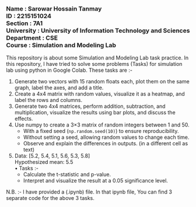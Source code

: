 ### Name : Sarowar Hossain Tanmay <br> ID : 2215151024 <br> Section : 7A1 <br> University : University of Information Technology and Sciences <br> Department : CSE <br> Course : Simulation and Modeling Lab 


This repository is about some Simulation and Modeling Lab task practice.
In this repository, I have tried to solve some problems (Tasks) for simulation lab using python in Google Colab. These tasks are :-

1. Generate two vectors with 15 random floats each, plot them on the same graph, label the axes, and add a title.
2. Create a 4x4 matrix with random values, visualize it as a heatmap, and label the rows and columns.
3. Generate two 4x4 matrices, perform addition, subtraction, and multiplication, visualize the results using bar plots, and discuss the effects.
4. Use numpy to create a 3×3 matrix of random integers between 1 and 50.  
   - With a fixed seed (`np.random.seed(10)`) to ensure reproducibility.  
   - Without setting a seed, allowing random values to change each time.  
   - Observe and explain the differences in outputs.  (in a different cell as text)
5. Data: [5.2, 5.4, 5.1, 5.6, 5.3, 5.8] <br> Hypothesized mean: 5.5
   <br>• Tasks :-
   - Calculate the t-statistic and p-value.
   - Interpret and visualize the result at a 0.05 significance level.


N.B. :- I have provided a (.ipynb) file. In that ipynb file, You can find 3 separate code for the above 3 tasks. 
